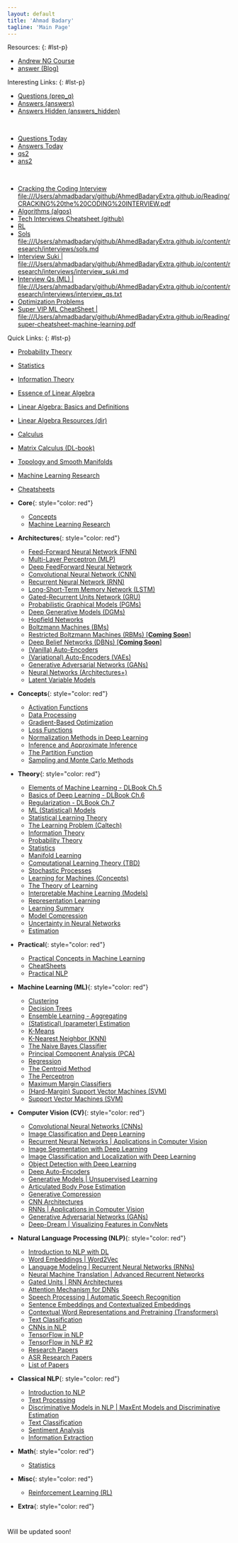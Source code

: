 ```yaml
---
layout: default
title: 'Ahmad Badary'
tagline: 'Main Page'
---
```



Resources:
{: #lst-p}
* [Andrew NG Course](https://www.youtube.com/playlist?list=PLLssT5z_DsK-h9vYZkQkYNWcItqhlRJLN)  
* [answer (Blog)](link)  



Interesting Links:
{: #lst-p}
* [Questions (prep_q)](/work_files/research/prep_qs)  
* [Answers (answers)](/work_files/research/answers)  
* [Answers Hidden (answers_hidden)](/work_files/research/answers_hidden)  

<br />

* [Questions Today](/work_files/research/prep_qs_today)  
* [Answers Today](/work_files/research/answers_today)  
* [qs2](work_files/research/qs2)      
* [ans2](/work_files/research/ans2)  

<br />

* [Cracking the Coding Interview <br /> file:///Users/ahmadbadary/github/AhmedBadaryExtra.github.io/Reading/CRACKING%20the%20CODING%20INTERVIEW.pdf](file:///Users/ahmadbadary/github/AhmedBadaryExtra.github.io/Reading/CRACKING%20the%20CODING%20INTERVIEW.pdf)  
* [Algorithms (algos)](/work_files/research/algos)  
* [Tech Interviews Cheatsheet (github)](https://github.com/TSiege/Tech-Interview-Cheat-Sheet)  
* [RL](/work_files/research/rl)  
* [Sols <br /> file:///Users/ahmadbadary/github/AhmedBadaryExtra.github.io/content/research/interviews/sols.md](file:///Users/ahmadbadary/github/AhmedBadaryExtra.github.io/content/research/interviews/sols.md)  
* [Interview Suki \| file:///Users/ahmadbadary/github/AhmedBadaryExtra.github.io/content/research/interviews/interview_suki.md](file:///Users/ahmadbadary/github/AhmedBadaryExtra.github.io/content/research/interviews/interview_suki.md)  
* [Interview Qs (ML) \| file:///Users/ahmadbadary/github/AhmedBadaryExtra.github.io/content/research/interviews/interview_qs.txt](file:///Users/ahmadbadary/github/AhmedBadaryExtra.github.io/content/research/interviews/interview_qs.txt)  
* [Optimization Problems](/work_files/research/opt_probs)  
* [Super VIP ML CheatSheet \| file:///Users/ahmadbadary/github/AhmedBadaryExtra.github.io/Reading/super-cheatsheet-machine-learning.pdf](file:///Users/ahmadbadary/github/AhmedBadaryExtra.github.io/Reading/super-cheatsheet-machine-learning.pdf)  






Quick Links:
{: #lst-p}
* [Probability Theory](/work_files/research/dl/theory/probability)
* [Statistics](/work_files/research/dl/stat_prob/stats)  
* [Information Theory](/work_files/research/dl/theory/infothry)  

* [Essence of Linear Algebra](/work_files/research/math/la/linalg)
* [Linear Algebra: Basics and Definitions](/work_files/research/conv_opt/2_11)
* [Linear Algebra Resources (dir)](/work_files/research/math/la)  

* [Calculus](/work_files/school/128a/1_1)  
* [Matrix Calculus (DL-book)](/work_files/research/dl/theory/dl_book_pt1#bodyContents20)  

* [Topology and Smooth Manifolds](/work_files/research/math/manifolds)  

* [Machine Learning Research](/work_files/research/ml_research)  
* [Cheatsheets](/work_files/research/dl/practical/cheat_sheets)  


* __Core__{: style="color: red"}  
    * [Concepts](/concepts_)  
    * [Machine Learning Research](/work_files/research/ml_research)  
* __Architectures__{: style="color: red"}  
    * [Feed-Forward Neural Network (FNN)](/work_files/research/dl/archits/fnn&mlp#content1)
    * [Multi-Layer Perceptron (MLP)](/work_files/research/dl/archits/fnn&mlp#content2)
    * [Deep FeedForward Neural Network](/work_files/research/dl/theory/dl_book_pt2#content1)
    * [Convolutional Neural Network (CNN)](/work_files/research/dl/archits/convnets) 
    * [Recurrent Neural Network (RNN)](/work_files/research/dl/archits/rnns)
    * [Long-Short-Term Memory Network (LSTM)](/work_files/research/dl/nlp/gated_units#content3)
    * [Gated-Recurrent Units Network (GRU)](/work_files/research/dl/nlp/gated_units#content2)
    * [Probabilistic Graphical Models (PGMs)](/work_files/research/dl/archits/pgm)
    * [Deep Generative Models (DGMs)](/work_files/research/dl/archits/dgms)  
    * [Hopfield Networks](/work_files/research/dl/archits/hopfield)
    * [Boltzmann Machines (BMs)](/work_files/research/dl/archits/bms)
    * [Restricted Boltzmann Machines (RBMs) [**Coming Soon**]](/work_files/research/dl/7)
    * [Deep Belief Networks (DBNs) [**Coming Soon**]](/work_files/research/dl/8)
    * [(Vanilla) Auto-Encoders](/work_files/research/dl/archits/aencdrs)
    * [(Variational) Auto-Encoders (VAEs)](/work_files/research/dl/archits/vae)
    * [Generative Adversarial Networks (GANs)](/work_files/research/dl/archits/gans)
    * [Neural Networks (Architectures+)](/work_files/research/dl/archits/nns)  
    * [Latent Variable Models](/work_files/research/dl/archits/latent_variable_models)  
* __Concepts__{: style="color: red"}  
    * [Activation Functions](/work_files/research/dl/concepts/activation_funcs)  
    * [Data Processing](/work_files/dl/concepts/data_proc)  
    * [Gradient-Based Optimization](/work_files/research/dl/concepts/grad_opt)  
    * [Loss Functions](/work_files/research/dl/concepts/loss_funcs)  
    * [Normalization Methods in Deep Learning](/work_files/research/dl/concepts/norm_methods)  
    * [Inference and Approximate Inference](/work_files/research/dl/concepts/inference)
    * [The Partition Function](/work_files/research/dl/concepts/partition_func)  
    * [Sampling and Monte Carlo Methods](/work_files/research/dl/concepts/sampling) 
* __Theory__{: style="color: red"}  
    * [Elements of Machine Learning - DLBook Ch.5](/work_files/research/dl/theory/dl_book_pt1)
    * [Basics of Deep Learning - DLBook Ch.6](/work_files/research/dl/theory/dl_book_pt2)
    * [Regularization - DLBook Ch.7](/work_files/research/dl/theory/regularization)
    * [ML (Statistical) Models](/work_files/research/theory/models)
    * [Statistical Learning Theory](/work_files/research/dl/theory/stat_lern_thry)
    * [The Learning Problem (Caltech)](/work_files/research/dl/theory/lern_prob)
    * [Information Theory](/work_files/research/dl/theory/infothry)
    * [Probability Theory](/work_files/research/dl/theory/probability)
    * [Statistics](/work_files/research/dl/stat_prob/stats)
    * [Manifold Learning](/work_files/research/dl/theory/manifold_learning)
    * [Computational Learning Theory (TBD)](/work_files/research/dl/theory/comp_learning_theory)
    * [Stochastic Processes](/work_files/research/dl/theory/stochastic_processes)  
    * [Learning for Machines (Concepts)](/work_files/research/dl/theory/learning)  
    * [The Theory of Learning](/work_files/research/dl/theory/theory_of_learning)  
    * [Interpretable Machine Learning (Models)](/work_files/research/dl/theory/interpretable_ml)  
    * [Representation Learning](/work_files/research/dl/theory/representation_learning)  
    * [Learning Summary](/work_files/research/dl/theory/learning_summary)  
    * [Model Compression](/work_files/research/dl/theory/model_compression)  
    * [Uncertainty in Neural Networks](/work_files/research/dl/theory/uncertainty_nns)  
    * [Estimation](/work_files/research/ml/estimation)  
* __Practical__{: style="color: red"}  
    * [Practical Concepts in Machine Learning](/work_files/research/dl/practical/practical_concepts)
    * [CheatSheets](/work_files/research/dl/practical/cheat_sheets)  
    * [Practical NLP](/work_files/research/dl/practical/practical_nlp)  
* __Machine Learning (ML)__{: style="color: red"}  
    * [Clustering](/work_files/research/ml/clustering)  
    * [Decision Trees](/work_files/research/ml/dec_trees)  
    * [Ensemble Learning - Aggregating](/work_files/research/ml/ens_lern)  
    * [(Statistical) (parameter) Estimation](/work_files/research/ml/estimation)  
    * [K-Means](/work_files/research/ml/kmeans)  
    * [K-Nearest Neighbor (KNN)](/work_files/research/ml/knn)  
    * [The Naive Bayes Classifier](/work_files/research/ml/naive_bayes)  
    * [Principal Component Analysis (PCA)](/work_files/research/conv_opt/pca)  
    * [Regression](/work_files/research/ml/regrs)  
    * [The Centroid Method](/work_files/research/ml/1/1)
    * [The Perceptron](/work_files/research/ml/1/2)
    * [Maximum Margin Classifiers](/work_files/research/ml/1/3)
    * [(Hard-Margin) Support Vector Machines (SVM)](/work_files/research/ml/1/4)
    * [Support Vector Machines (SVM)](/work_files/research/ml/1/5)
* __Computer Vision (CV)__{: style="color: red"}  
    * [Convolutional Neural Networks (CNNs)](/work_files/research/dl/cnnx)
    * [Image Classification and Deep Learning](/work_files/research/dl/conv_net_vis_recog)
    * [Recurrent Neural Networks \| Applications in Computer Vision](/work_files/research/dl/rnns_cv)
    * [Image Segmentation with Deep Learning](/work_files/research/dl/seg)
    * [Image Classification and Localization with Deep Learning](/work_files/research/dl/loc)
    * [Object Detection with Deep Learning](/work_files/research/dl/dec)
    * [Deep Auto-Encoders](/work_files/research/dl/aencdrs)
    * [Generative Models \| Unsupervised Learning](/work_files/research/dl/gm)
    * [Articulated Body Pose Estimation](/work_files/research/dl/pose_estt)
    * [Generative Compression](/work_files/research/dl/compression)
    * [CNN Architectures](/work_files/research/dl/arcts)
    * [RNNs \| Applications in Computer Vision](/work_files/research/dl/rnns_cv)
    * [Generative Adversarial Networks (GANs)](/work_files/research/dl/gans)
    * [Deep-Dream \| Visualizing Features in ConvNets](/work_files/research/dl/tbd)
* __Natural Language Processing (NLP)__{: style="color: red"}  
    * [Introduction to NLP with DL](/work_files/research/dl/nlp/intro)
    * [Word Embeddings \| Word2Vec](/work_files/research/dl/nlp/wordvec)
    * [Language Modeling \| Recurrent Neural Networks (RNNs)](/work_files/research/dl/nlp/rnns)
    * [Neural Machine Translation \| Advanced Recurrent Networks](/work_files/research/dl/nlp/nmt)
    * [Gated Units \| RNN Architectures](/work_files/research/dl/nlp/gated_units)
    * [Attention Mechanism for DNNs](/work_files/research/dl/nlp/attention)
    * [Speech Processing \| Automatic Speech Recognition](/work_files/research/dl/nlp/speech)
    * [Sentence Embeddings and Contextualized Embeddings](/work_files/research/dl/nlp/sent_embeds)
    * [Contextual Word Representations and Pretraining (Transformers)](/work_files/research/dl/nlp/ctxt_word_repr)
    * [Text Classification](/work_files/research/dl/nlp/txt_cls)
    * [CNNs in NLP](/work_files/research/dl/nlp/cnnsNnlp)
    * [TensorFlow in NLP](/work_files/research/dl/nlp/tf_intro)
    * [TensorFlow in NLP #2](/work_files/research/dl/nlp/tf_intro_2)
    * [Research Papers](/work_files/research/dl/nlp/nlp_research)
    * [ASR Research Papers](/work_files/research/dl/nlp/speech_research)
    * [List of Papers](/papers)
* __Classical NLP__{: style="color: red"}  
    * [Introduction to NLP](/work_files/research/nlp/intro)
    * [Text Processing](/work_files/research/nlp/txt_proc)
    * [Discriminative Models in NLP \| MaxEnt Models and Discriminative Estimation](/work_files/research/nlp/disc)
    * [Text Classification](/work_files/research/nlp/txt_clss)
    * [Sentiment Analysis](/work_files/research/nlp/sent_anlys)
    * [Information Extraction](/work_files/research/nlp/info_extr)
* __Math__{: style="color: red"}  
    * [Statistics](/work_files/research/dl/stat_prob/stats)  
* __Misc__{: style="color: red"}  
    * [Reinforcement Learning (RL)](/work_files/research/rl)  
* __Extra__{: style="color: red"}  



<!-- 

# Articles

***

## [Deep Learning Architectures](/work_files/research/dl/archits.html)

* ### [Convolutional Neural Networks (CNNs)](/work_files/research/dl/archits/convnets)

* ### [Recurrent Neural Networks (RNNs)](/work_files/research/dl/archits/rnns)

* ### [Auto-Encoders](/work_files/research/dl/aencdrs)

* ### [Variational Auto-Encoders](/work_files/research/dl/vae)


## [Natural Language Processing](/work_files/research/dl/nlp.html)

* ### [The Language Modeling Problem and Recurrent Neural Networks](/work_files/research/dl/nlp/rnns)

* ### [Attention Mechanism for DNNs](/work_files/research/dl/nlp/attention)

* ### [Automatic Speech Recognition (ASRs)](/work_files/research/dl/nlp/speech)

* ### [Word Embeddings \| Word2Vec](/work_files/research/dl/nlp/wordvec)

* ### [Research Papers in NLP](/work_files/research/dl/nlp/nlp_research)


## [Computer Vision](/work_files/research/dl/cv.html)

* ### [Convolutional Neural Networks (CNNs)](/work_files/research/dl/archits/convnets)

* ### [CNN Architectures](/work_files/research/dl/arcts)

* ### [Image Segmentation with Deep Learning](/work_files/research/dl/seg)

* ### [Object Detection with Deep Learning](/work_files/research/dl/dec)

* ### [Generative Models \| Unsupervised Learning in Computer Vision](/work_files/research/dl/gm)

* ### [Articulated Body Pose Estimation](/work_files/research/dl/pose_estt)


***


## Interesting Reads

* [Statistical Learning Theory](/work_files/research/dl/theory/stat_lern_thry)
* [Information Theory](/work_files/research/dl/theory/infothry)
* [Regularization Theory and Applications](/work_files/research/dl/theory/dl_book_regularization)
* [Topics in Convex Optimization](/work_files/research/conv_opt/3__1)  
* [The Index Fund Tracking Problem](/work_files/research/conv_opt/hw/iftp)
* [Principle Component Analysis (PCA)](/work_files/research/conv_opt/pca)
* [Probability Theory Review](/work_files/research/dl/theory/probability)

-->


<div id="home">
  <h1></h1>
  Will be updated soon!
</div>